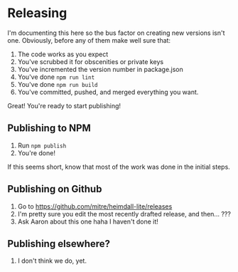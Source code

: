 # Releasing

I'm documenting this here so the bus factor on creating new versions isn't one.
Obviously, before any of them make well sure that:

1. The code works as you expect
2. You've scrubbed it for obscenities or private keys
3. You've incremented the version number in package.json
4. You've done `npm run lint`
5. You've done `npm run build`
6. You've committed, pushed, and merged everything you want.

Great! You're ready to start publishing!

## Publishing to NPM

1. Run `npm publish`
2. You're done!

If this seems short, know that most of the work was done in the initial steps.

## Publishing on Github

1. Go to https://github.com/mitre/heimdall-lite/releases
2. I'm pretty sure you edit the most recently drafted release, and then... ???
3. Ask Aaron about this one haha I haven't done it!

## Publishing elsewhere?

1. I don't think we do, yet.
